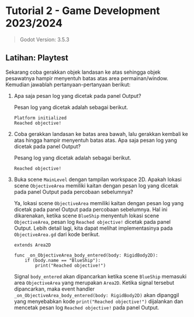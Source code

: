 # Tutorial 2 - Game Development 2023/2024

> Godot Version: 3.5.3

## Latihan: Playtest

Sekarang coba gerakkan objek landasan ke atas sehingga objek pesawatnya hampir menyentuh batas atas area permainan/window. Kemudian jawablah pertanyaan-pertanyaan berikut:

1. Apa saja pesan log yang dicetak pada panel Output?

    Pesan log yang dicetak adalah sebagai berikut.

    ```text
    Platform initialized
    Reached objective!
    ```

2. Coba gerakkan landasan ke batas area bawah, lalu gerakkan kembali ke atas hingga hampir menyentuh batas atas. Apa saja pesan log yang dicetak pada panel Output?

    Pesang log yang dicetak adalah sebagai berikut.

    ```text
    Reached objective!
    ```

3. Buka scene `MainLevel` dengan tampilan workspace 2D. Apakah lokasi scene `ObjectiveArea` memiliki kaitan dengan pesan log yang dicetak pada panel Output pada percobaan sebelumnya?

    Ya, lokasi scene `ObjectiveArea` memiliki kaitan dengan pesan log yang dicetak pada panel Output pada percobaan sebelumnya. Hal ini dikarenakan, ketika scene `BlueShip` menyentuh lokasi scene `ObjectiveArea`, pesan log `Reached objective!` dicetak pada panel Output. Lebih detail lagi, kita dapat melihat implementasinya pada `ObjectiveArea.gd` dari kode berikut.

    ```text
    extends Area2D

    func _on_ObjectiveArea_body_entered(body: RigidBody2D):
        if (body.name == "BlueShip"):
            print("Reached objective!")
    ```

    Signal `body_entered` akan dipancarkan ketika scene `BlueShip` memasuki area `ObjectiveArea` yang merupakan `Area2D`. Ketika signal tersebut dipancarkan, maka event handler `_on_ObjectiveArea_body_entered(body: RigidBody2D)` akan dipanggil yang menyebabkan kode `print("Reached objective!")` dijalankan dan mencetak pesan log `Reached objective!` pada panel Output.
